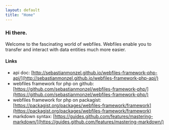 ```yaml
---
layout: default
title: "Home"
---
```


### Hi there.

Welcome to the fascinating world of webfiles. Webfiles enable you to transfer and interact with data entities much more easier.

#### Links

- api doc: [http://sebastianmonzel.github.io/webfiles-framework-php-api/](http://sebastianmonzel.github.io/webfiles-framework-php-api/)
- webfiles framework for php on github: [https://github.com/sebastianmonzel/webfiles-framework-php/](https://github.com/sebastianmonzel/webfiles-framework-php/)
- webfiles framework for php on packagist: [https://packagist.org/packages/webfiles-framework/framework](https://packagist.org/packages/webfiles-framework/framework)
- markdown syntax: [https://guides.github.com/features/mastering-markdown/](https://guides.github.com/features/mastering-markdown/)
